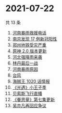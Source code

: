 # 2021-07-22

共 13 条

<!-- BEGIN ZHIHUSEARCH -->
<!-- 最后更新时间 Thu Jul 22 2021 14:14:15 GMT+0800 (China Standard Time) -->
1. [河南暴雨救援电话](https://www.zhihu.com/search?q=暴雨救援)
1. [南京发现 17 例新冠阳性](https://www.zhihu.com/search?q=南京)
1. [郑州地铁受灾严重](https://www.zhihu.com/search?q=郑州地铁)
1. [原神 2.0 版本更新](https://www.zhihu.com/search?q=原神)
1. [河北强降雨来袭](https://www.zhihu.com/search?q=河北暴雨)
1. [林丹最后一战](https://www.zhihu.com/search?q=林丹最后一战)
1. [河南暴雨原因](https://www.zhihu.com/search?q=河南暴雨原因)
1. [台风](https://www.zhihu.com/search?q=台风)
1. [海贼王 1020 话情报](https://www.zhihu.com/search?q=海贼王)
1. [《光遇》小王子季](https://www.zhihu.com/search?q=光遇)
1. [贝索斯飞行直播](https://www.zhihu.com/search?q=贝索斯)
1. [《眷思量》第七集更新](https://www.zhihu.com/search?q=眷思量)
1. [吴亦凡再回应争议](https://www.zhihu.com/search?q=吴亦凡)
<!-- END ZHIHUSEARCH -->
